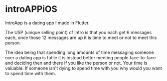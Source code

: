# introAPPiOS

IntroApp is a dating app I made in Flutter.

The USP (unique selling point) of Intro is that you each get 6 messages each, once those 12 messages are up it is time to meet or not to meet this person.

The idea being that spending long amounts of time messaging someone over a dating app is futile it is instead better meeting people face-to-face and deciding then and there if you like the person or not. Your time is valuable. If someone isn't dying to spend time with you why would you want to spend time with them.
